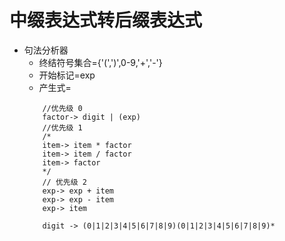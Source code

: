 # 中缀表达式转后缀表达式

* 句法分析器
    * 终结符号集合={'(',')',0-9,'+','-'}
    * 开始标记=exp
    * 产生式=
    ```
        //优先级 0
        factor-> digit | (exp)
        //优先级 1
        /*
        item-> item * factor
        item-> item / factor
        item-> factor
        */
        // 优先级 2
        exp-> exp + item
        exp-> exp - item
        exp-> item

        digit -> (0|1|2|3|4|5|6|7|8|9)(0|1|2|3|4|5|6|7|8|9)*
    ```
    
